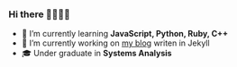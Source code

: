 ### Hi there 👋🏿👋🏿
- 🌱 I’m currently learning **JavaScript, Python, Ruby, C++**
- 🔭 I’m currently working on [my blog](https://redmasters.github.io) writen in Jekyll
- 🎓 Under graduate in **Systems Analysis**

<!--
**redmasters/redmasters** is a ✨ _special_ ✨ repository because its `README.md` (this file) appears on your GitHub profile.

Here are some ideas to get you started:

- 🔭 I’m currently working on ...
- 🌱 I’m currently learning ...
- 👯 I’m looking to collaborate on ...
- 🤔 I’m looking for help with ...
- 💬 Ask me about ...
- 📫 How to reach me: ...
- 😄 Pronouns: ...
- ⚡ Fun fact: ...
-->
